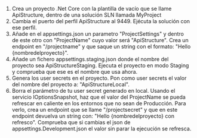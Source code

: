 1. Crea un proyecto .Net Core con la plantilla de vacío que se llame ApiStructure, dentro de una solución SLN llamada MyProject
2. Cambia el puerto del perfil ApiStructure al 9449. Ejécuta la solución con ese perfil.
3. Añade en el appsettings.json un parametro "ProjectSettings" y dentro de este otro con "ProjectName" cuyo valor será "ApiStructure". Crea un endpoint en "/projectname" y que saque un string con el formato: "Hello {nombredelproyecto}".
4. Añade un fichero appsettings.staging.json donde el nombre del proyecto sea ApiStructureStaging. Ejecuta el proyecto en modo Staging y comprueba que ese es el nombre que usa ahora.
5. Genera los user secrets en el proyecto. Pon como user secrets el valor del nombre del proyecto a: "ApiStructureLocal".
6. Borra el parámetro de tu user secret generado en local. Usando el servicio IOptionsSnapshot, haz que el valor del ProjectName se pueda refrescar en caliente en los entornos que no sean de Producción. Para verlo, crea un endpoint que se llame "/projectsecret" y que en este endpoint devuelva un string con: "Hello {nombredelproyecto} con refresco". Comprueba que si cambias el json de appsettings.Development.json el valor sin parar la ejecución se refresca.

